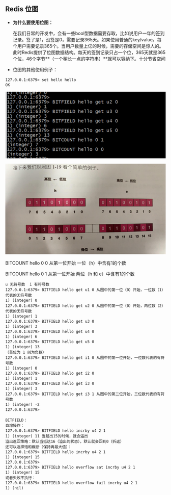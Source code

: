 ## Redis 位图

- **为什么要使用位图：**

  在我们日常的开发中，会有一些bool型数据需要存取，比如说用户一年的签到记录。签了是1，没签是0，需要记录365天。如果使用普通的key/value。每个用户需要记录365个。当用户数量上亿的时候，需要的存储空间是惊人的。此时Redis提供了位图数据结构。每天的签到记录只占一个位，365天就是365个位，46个字节**（一个稍长一点的字符串）**就可以容纳下。十分节省空间



- 位图的其他使用例子：

```
127.0.0.1:6379> set hello hello
OK
```

![Redis位图例子1](../../images/redis/Redis位图例子1.png)

![Redis位图例子2](../../images/redis/Redis位图例子2.jpg)

BITCOUNT  hello 0 0 	从第一位开始  一位（h）中含有1的个数

BITCOUNT  hello 0 1	从第一位开始  两位（h 和 e）中含有1的个数



```
u 无符号数	i 有符号数
127.0.0.1:6379> BITFIELD hello get u1 0	从图中的第一位（0）开始，一位数（1）代表的无符号数
1) (integer) 0
127.0.0.1:6379> BITFIELD hello get u2 0	从图中的第一位（0）开始，两位数（2）代表的无符号数
1) (integer) 1
127.0.0.1:6379> BITFIELD hello get u3 0
1) (integer) 3
127.0.0.1:6379> BITFIELD hello get u4 0
1) (integer) 6
127.0.0.1:6379> BITFIELD hello get u5 0
1) (integer) 13
（首位为 1 则为负数）
127.0.0.1:6379> BITFIELD hello get i1 0	从图中的第一位开始，一位数代表的有符号数
1) (integer) 0
127.0.0.1:6379> BITFIELD hello get i2 0
1) (integer) 1
127.0.0.1:6379> BITFIELD hello get i3 0
1) (integer) 3
127.0.0.1:6379> BITFIELD hello get i3 1	从图中的第二位开始，三位数代表的有符号数
1) (integer) -2
127.0.0.1:6379>

BITFIELD：
自增操作：
127.0.0.1:6379> BITFIELD hello incrby u4 2 1
1) (integer) 11	当超出15的时候，就会溢出
溢出返回策略：默认当抵达16（溢出的状态），默认就会回到0（折返）
还可以选择饱和截断（保持再最大值）：
127.0.0.1:6379> BITFIELD hello incrby u4 2 1
1) (integer) 15
127.0.0.1:6379>
127.0.0.1:6379> BITFIELD hello overflow sat incrby u4 2 1
1) (integer) 15
或者失败不执行：
127.0.0.1:6379> BITFIELD hello overflow fail incrby u4 2 1
1) (nil)

```

